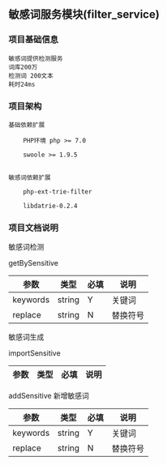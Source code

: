 
## 敏感词服务模块(filter_service)

### 项目基础信息
    
    敏感词提供检测服务
    词库200万
    检测词 200文本
    耗时24ms

### 项目架构
    
    基础依赖扩展
        
        PHP环境 php >= 7.0
    
        swoole >= 1.9.5
    
        
    敏感词依赖扩展

        php-ext-trie-filter
    
        libdatrie-0.2.4
    
    
### 项目文档说明

    

敏感词检测

getBySensitive

参数 | 类型 | 必填 | 说明
---|---| --- | ---
keywords |string | Y | 关键词
replace     |string    |N  | 替换符号


敏感词生成

importSensitive

参数 | 类型 | 必填 | 说明
---|---| --- | ---

addSensitive 新增敏感词

参数 | 类型 | 必填 | 说明
---|---| --- | ---
keywords |string | Y | 关键词
replace     |string    |N  | 替换符号

